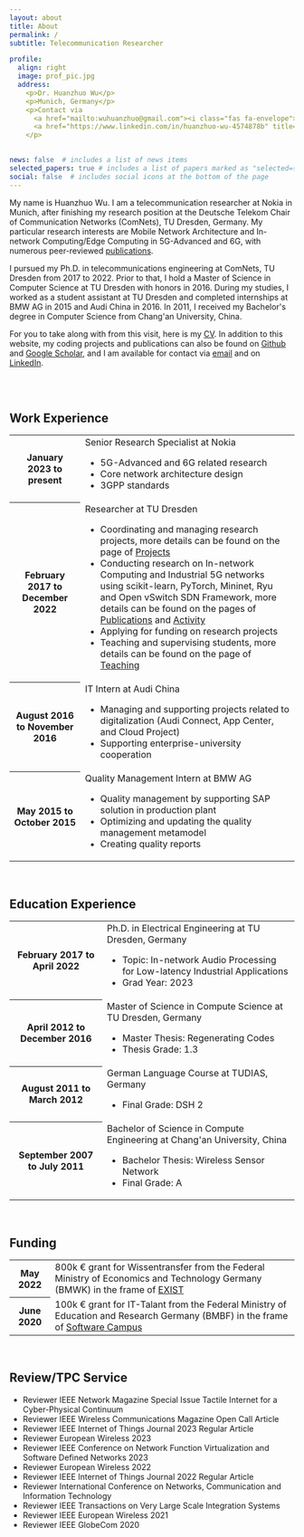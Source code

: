 ```yaml
---
layout: about
title: About
permalink: /
subtitle: Telecommunication Researcher

profile:
  align: right
  image: prof_pic.jpg
  address: 
    <p>Dr. Huanzhuo Wu</p>
    <p>Munich, Germany</p>
    <p>Contact via
      <a href="mailto:wuhuanzhuo@gmail.com"><i class="fas fa-envelope"></i></a>
      <a href="https://www.linkedin.com/in/huanzhuo-wu-4574878b" title="LinkedIn"><i class="fab fa-linkedin"></i></a>
    </p>
            

news: false  # includes a list of news items
selected_papers: true # includes a list of papers marked as "selected={true}"
social: false  # includes social icons at the bottom of the page
---
```


My name is Huanzhuo Wu. I am a telecommunication researcher at Nokia in Munich, after finishing my research position at the Deutsche Telekom Chair of Communication Networks (ComNets), TU Dresden, Germany. 
My particular research interests are Mobile Network Architecture and In-network Computing/Edge Computing in 5G-Advanced and 6G, with numerous peer-reviewed <a href="/publications/">publications</a>.
<!-- In addition, I am in charge of applying and managing <a href="/projects/">research projects</a> with leading research institutions and companies. -->
<!-- My current work includes contributing to <a href="/projects/">research projects</a>, and <a href="/teaching/">teaching/supervising students</a> of the faculty. -->

I pursued my Ph.D. in telecommunications engineering at ComNets, TU Dresden from 2017 to 2022. 
Prior to that, I hold a Master of Science in Computer Science at TU Dresden with honors in 2016. 
During my studies, I worked as a student assistant at TU Dresden and completed internships at BMW AG in 2015 and Audi China in 2016. 
In 2011, I received my Bachelor's degree in Computer Science from Chang'an University, China.

For you to take along with from this visit, here is my <a href="/cv/">CV</a>.
In addition to this website, my coding projects and publications can also be found on  <a href="https://github.com/huanzhuo">Github<i class="fab fa-github"></i></a> and <a href="https://scholar.google.com/citations?user=gutctJYAAAAJ&hl">Google Scholar<i class="ai ai-google-scholar"></i></a>, and I am available for contact via <a href="mailto:wuhuanzhuo@gmail.com">email<i class="fas fa-envelope"></i></a> and on <a href="https://www.linkedin.com/in/huanzhuo-wu-4574878b" title="LinkedIn">LinkedIn<i class="fab fa-linkedin"></i></a>.

<br>
<br>
<div class="news">
<h2>Work Experience</h2>
<div class="table-responsive">
  <table class="table table-sm table-borderless">
    <tr>
      <th scope="row">January 2023 to present</th>
      <td>Senior Research Specialist at Nokia
        <ul>
          <li>5G-Advanced and 6G related research</li>
          <li>Core network architecture design</li>
          <li>3GPP standards</li>
        </ul>
      </td>
    </tr>
    <tr>
      <th scope="row">February 2017 to December 2022</th>
      <td>Researcher at TU Dresden
        <ul>
          <li>Coordinating and managing research projects, more details can be found on the page of <a href="/projects/">Projects</a></li>
          <li>Conducting research on In-network Computing and Industrial 5G networks using scikit-learn, PyTorch, Mininet, Ryu and Open vSwitch SDN Framework, more details can be found on the pages of <a href="/publications/">Publications</a> and <a href="/activities/">Activity</a></li>
          <li>Applying for funding on research projects</li>
          <li>Teaching and supervising students, more details can be found on the page of <a href="/teaching/">Teaching</a></li>
        </ul>
      </td>
    </tr>
    <tr>
      <th scope="row">August 2016 to November 2016</th>
      <td>IT Intern at Audi China
        <ul>
          <li>Managing and supporting projects related to digitalization (Audi Connect, App Center, and Cloud Project)</li>
          <li>Supporting enterprise-university cooperation</li>
        </ul>
      </td>
    </tr>
    <tr>
      <th scope="row">May 2015 to October 2015</th>
      <td>Quality Management Intern at BMW AG
        <ul>
          <li>Quality management by supporting SAP solution in production plant</li>
          <li>Optimizing and updating the quality management metamodel</li>
          <li>Creating quality reports</li>
        </ul>
      </td>
    </tr>
  </table>
</div>

<br>
<div class="news">
<h2>Education Experience</h2>
<div class="table-responsive">
  <table class="table table-sm table-borderless">
    <tr>
      <th scope="row">February 2017 to April 2022</th>
      <td>Ph.D. in Electrical Engineering at TU Dresden, Germany
        <ul>
          <li>Topic: In-network Audio Processing for Low-latency Industrial Applications</li>
          <li>Grad Year: 2023</li>
        </ul>
      </td>
    </tr>
    <tr>
      <th scope="row">April 2012 to December 2016</th>
      <td>Master of Science in Compute Science at TU Dresden, Germany
        <ul>
          <li>Master Thesis: Regenerating Codes</li>
          <li>Thesis Grade: 1.3</li>
        </ul>
      </td>
    </tr>
    <tr>
      <th scope="row">August 2011 to March 2012</th>
      <td>German Language Course at TUDIAS, Germany
        <ul>
          <li>Final Grade: DSH 2</li>
        </ul>
      </td>
    </tr>
    <tr>
      <th scope="row">September 2007 to July 2011</th>
      <td>Bachelor of Science in Compute Engineering at Chang'an University, China
        <ul>
          <li>Bachelor Thesis: Wireless Sensor Network</li>
          <li>Final Grade: A</li>
        </ul>
      </td>
    </tr>
  </table>
</div>

<br>
<div class="news">
<h2>Funding</h2>
<div class="table-responsive">
    <table class="table table-sm table-borderless">
      <tr>
        <th scope="row">May 2022</th>
        <td>800k € grant for Wissentransfer from the Federal Ministry of Economics and Technology Germany (BMWK) in the frame of <a href="https://www.exist.de/EXIST/Navigation/DE/Home/home.html">EXIST</a></td>
      </tr>
      <tr>
        <th scope="row">June 2020</th>
        <td>100k € grant for IT-Talant from the Federal Ministry of Education and Research Germany (BMBF) in the frame of <a href="https://softwarecampus.de/en/">Software Campus</a></td>
      </tr>
    </table>
  </div>
</div>

<br>
<div class="news">
<h2>Review/TPC Service</h2>
<ul>
  <li>Reviewer IEEE Network Magazine Special Issue Tactile Internet for a Cyber-Physical Continuum</li>
  <li>Reviewer IEEE Wireless Communications Magazine Open Call Article</li>
  <li>Reviewer IEEE Internet of Things Journal 2023 Regular Article</li>
  <li>Reviewer European Wireless 2023</li>
  <li>Reviewer IEEE Conference on Network Function Virtualization and Software Defined Networks 2023</li>
  <li>Reviewer European Wireless 2022</li>
  <li>Reviewer IEEE Internet of Things Journal 2022 Regular Article</li>
  <li>Reviewer International Conference on Networks, Communication and Information Technology</li>
  <li>Reviewer IEEE Transactions on Very Large Scale Integration Systems</li>
  <li>Reviewer IEEE European Wireless 2021</li>
  <li>Reviewer IEEE GlobeCom 2020</li>
</ul>
</div>